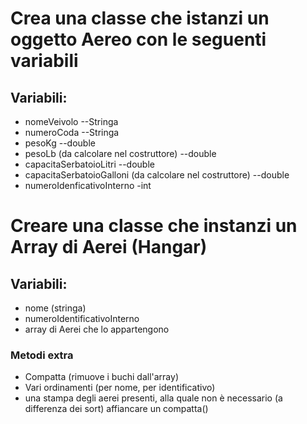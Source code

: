 # Crea una classe che istanzi un oggetto Aereo con le seguenti variabili
## Variabili:
- nomeVeivolo --Stringa
- numeroCoda --Stringa
- pesoKg --double
- pesoLb (da calcolare nel costruttore) --double
- capacitaSerbatoioLitri --double
- capacitaSerbatoioGalloni (da calcolare nel costruttore) --double
- numeroIdenficativoInterno -int

# Creare una classe che instanzi un Array di Aerei (Hangar)
## Variabili:
- nome (stringa)
- numeroIdentificativoInterno
- array di Aerei che lo appartengono

### Metodi extra
- Compatta (rimuove i buchi dall'array)
- Vari ordinamenti (per nome, per identificativo)
- una stampa degli aerei presenti, alla quale non è necessario (a differenza dei sort) affiancare un compatta()


